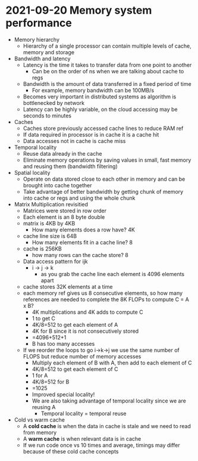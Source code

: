 # 2021-09-20 Memory system performance

* Memory hierarchy
  * Hierarchy of a single processor can contain multiple levels of cache, memory and storage
* Bandwidth and latency
  * Latency is the time it takes to transfer data from one point to another
    * Can be on the order of ns when we are talking about cache to regs
  * Bandwidth is the amount of data transferred in a fixed period of time
    * For example, memory bandwidth can be 100MB/s
  * Becomes very important in distributed systems as algorithm is bottlenecked by network
  * Latency can be highly variable, on the cloud accessing may be seconds to minutes
* Caches
  * Caches store previously accessed cache lines to reduce RAM ref
  * If data required in processor is in cache it is a cache hit
  * Data accesses not in cache is cache miss
* Temporal locality
  * Reuse data already in the cache
  * Eliminate memory operations by saving values in small, fast memory and reusing them (bandwidth filtering)
* Spatial locality
  * Operate on data stored close to each other in memory and can be brought into cache together
  * Take advantage of better bandwidth by getting chunk of memory into cache or regs and using the whole chunk
* Matrix Multiplication revisitied
  * Matrices were stored in row order
  * Each element is an 8 byte double
  * matrix is 4KB by 4KB
    * How many elements does a row have? 4K
  * cache line size is 64B
    * How many elements fit in a cache line? 8
  * cache is 256KB
    * how many rows can the cache store? 8
  * Data access pattern for ijk
    * i -> j -> k
      * as you grab the cache line each element is 4096 elements apart
  * cache stores 32K elements at a time
  * each memory ref gives us 8 consecutive elements, so how many references are needed to complete the 8K FLOPs to compute C = A x B?
    * 4K multiplications and 4K adds to compute C
    * 1 to get C
    * 4K/8=512 to get each element of A
    * 4K for B since it is not consecutively stored
    * =4096+512+1
    * B has too many accesses
  * If we reorder the loops to go i->k->j we use the same number of FLOPS but reduce number of memory accesses
    * Multiply each element of B with A, then add to each element of C
    * 4K/8=512 to get each element of C
    * 1 for A
    * 4K/8=512 for B
    * =1025
    * Improved special locality!
    * We are also taking advantage of temporal locality since we are reusing A
      * Temporal locality = temporal reuse
* Cold vs warm cache
  * A **cold cache** is when the data in cache is stale and we need to read from memory
  * A  **warm cache** is when relevant data is in cache
  * If we run code once vs 10 times and average, timings may differ because of these cold cache concepts